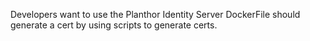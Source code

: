 Developers want to use the Planthor Identity Server DockerFile should generate a cert by using scripts to generate certs.

